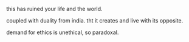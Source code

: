 this has ruined your life and the world.

coupled with duality from india. tht it creates and live with its opposite.

demand for ethics is unethical, so paradoxal.
